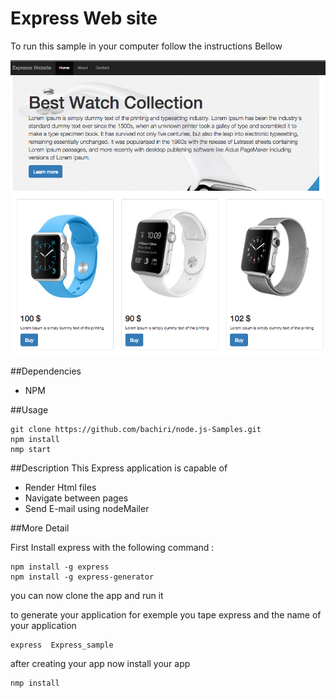 # Express Web site
To  run this sample  in your computer follow the instructions Bellow

![](public/images/screen.jpg "Screenshot")

##Dependencies
* NPM

##Usage
```
git clone https://github.com/bachiri/node.js-Samples.git
npm install
nmp start
```
##Description
This Express application is capable of 
* Render Html files 
* Navigate between pages 
* Send E-mail using nodeMailer


##More Detail

First Install express with the following command :
```
npm install -g express 
npm install -g express-generator 
```
you can now clone the app and run it 

to generate your application 
for exemple you tape express and the name of your application 
```
express  Express_sample
```
after creating your app now install your app  
```
nmp install 
```
